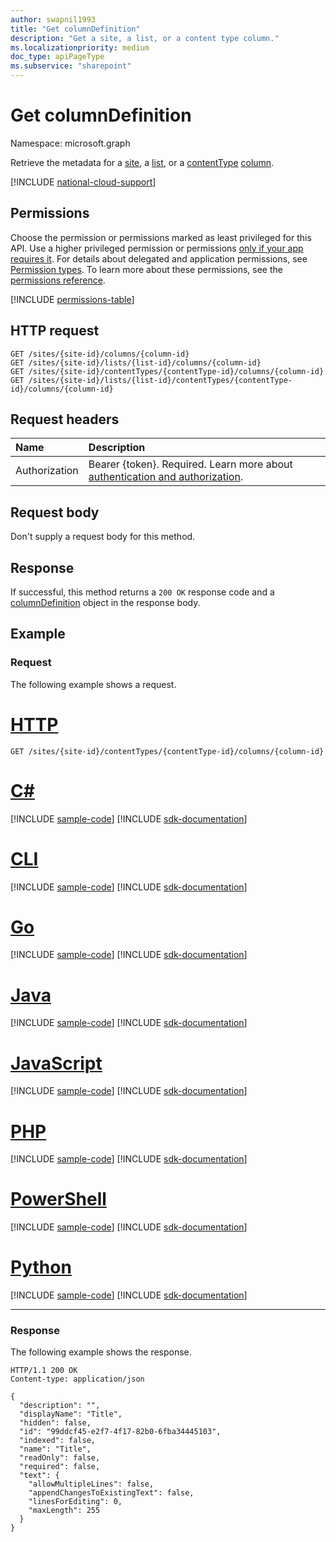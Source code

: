 ```yaml
---
author: swapnil1993
title: "Get columnDefinition"
description: "Get a site, a list, or a content type column."
ms.localizationpriority: medium
doc_type: apiPageType
ms.subservice: "sharepoint"
---
```


# Get columnDefinition
Namespace: microsoft.graph


Retrieve the metadata for a [site][], a [list][], or a [contentType][] [column][columnDefinition].

  

[!INCLUDE [national-cloud-support](../../includes/all-clouds.md)]

## Permissions

  

Choose the permission or permissions marked as least privileged for this API. Use a higher privileged permission or permissions [only if your app requires it](/graph/permissions-overview#best-practices-for-using-microsoft-graph-permissions). For details about delegated and application permissions, see [Permission types](/graph/permissions-overview#permission-types). To learn more about these permissions, see the [permissions reference](/graph/permissions-reference).

  

<!-- { "blockType": "permissions", "name": "columndefinition_get" } -->
[!INCLUDE [permissions-table](../includes/permissions/columndefinition-get-permissions.md)]

  

## HTTP request

<!-- {
  "blockType": "ignored"
}
-->

```http
GET /sites/{site-id}/columns/{column-id}
GET /sites/{site-id}/lists/{list-id}/columns/{column-id}
GET /sites/{site-id}/contentTypes/{contentType-id}/columns/{column-id}
GET /sites/{site-id}/lists/{list-id}/contentTypes/{contentType-id}/columns/{column-id}
```

## Request headers
|Name|Description|
|:---|:---|
|Authorization|Bearer {token}. Required. Learn more about [authentication and authorization](/graph/auth/auth-concepts).|  

## Request body

Don't supply a request body for this method.

## Response

If successful, this method returns a `200 OK` response code and a [columnDefinition][columnDefinition] object in the response body.
  

## Example

### Request

The following example shows a request.

# [HTTP](#tab/http)
<!-- { "blockType": "request", "name": "get_column_from_contenttype" } -->

  

```msgraph-interactive
GET /sites/{site-id}/contentTypes/{contentType-id}/columns/{column-id}
```

# [C#](#tab/csharp)
[!INCLUDE [sample-code](../includes/snippets/csharp/get-column-from-contenttype-csharp-snippets.md)]
[!INCLUDE [sdk-documentation](../includes/snippets/snippets-sdk-documentation-link.md)]

# [CLI](#tab/cli)
[!INCLUDE [sample-code](../includes/snippets/cli/get-column-from-contenttype-cli-snippets.md)]
[!INCLUDE [sdk-documentation](../includes/snippets/snippets-sdk-documentation-link.md)]

# [Go](#tab/go)
[!INCLUDE [sample-code](../includes/snippets/go/get-column-from-contenttype-go-snippets.md)]
[!INCLUDE [sdk-documentation](../includes/snippets/snippets-sdk-documentation-link.md)]

# [Java](#tab/java)
[!INCLUDE [sample-code](../includes/snippets/java/get-column-from-contenttype-java-snippets.md)]
[!INCLUDE [sdk-documentation](../includes/snippets/snippets-sdk-documentation-link.md)]

# [JavaScript](#tab/javascript)
[!INCLUDE [sample-code](../includes/snippets/javascript/get-column-from-contenttype-javascript-snippets.md)]
[!INCLUDE [sdk-documentation](../includes/snippets/snippets-sdk-documentation-link.md)]

# [PHP](#tab/php)
[!INCLUDE [sample-code](../includes/snippets/php/get-column-from-contenttype-php-snippets.md)]
[!INCLUDE [sdk-documentation](../includes/snippets/snippets-sdk-documentation-link.md)]

# [PowerShell](#tab/powershell)
[!INCLUDE [sample-code](../includes/snippets/powershell/get-column-from-contenttype-powershell-snippets.md)]
[!INCLUDE [sdk-documentation](../includes/snippets/snippets-sdk-documentation-link.md)]

# [Python](#tab/python)
[!INCLUDE [sample-code](../includes/snippets/python/get-column-from-contenttype-python-snippets.md)]
[!INCLUDE [sdk-documentation](../includes/snippets/snippets-sdk-documentation-link.md)]

---

### Response

The following example shows the response.

<!-- { "blockType": "response", "@type": "microsoft.graph.columnDefinition", "truncated": true } -->

  

```http
HTTP/1.1 200 OK
Content-type: application/json

{
  "description": "",
  "displayName": "Title",
  "hidden": false,
  "id": "99ddcf45-e2f7-4f17-82b0-6fba34445103",
  "indexed": false,
  "name": "Title",
  "readOnly": false,
  "required": false,
  "text": {
    "allowMultipleLines": false,
    "appendChangesToExistingText": false,
    "linesForEditing": 0,
    "maxLength": 255
  }
}
```

  

[columnDefinition]: ../resources/columnDefinition.md

[list]: ../resources/list.md

[site]: ../resources/site.md

[contentType]: ../resources/contentType.md
  
